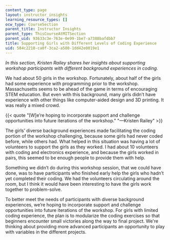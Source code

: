 ```yaml
---
content_type: page
layout: instructor_insights
learning_resource_types: []
ocw_type: CourseSection
parent_title: Instructor Insights
parent_type: ThisCourseAtMITSection
parent_uid: 93633c3e-763e-0e99-1be7-a7388bafdbb7
title: Supporting Girls with Different Levels of Coding Experience
uid: 584c2218-ca0f-3ca2-a580-1dd42e0019e1
---
```


_In this section, Kristen Railey shares her insights about supporting workshop participants with different background experiences in coding._

We had about 50 girls in the workshop. Fortunately, about half of the girls had some experience with programming prior to the workshop. Massachusetts seems to be ahead of the game in terms of encouraging STEM education. But even with this background, many girls didn’t have experience with other things like computer-aided design and 3D printing. It was really a mixed crowd.

{{< quote "[W]e’re hoping to incorporate support and challenge opportunities into future iterations of the workshop." "—Kristen Railey" >}}

The girls’ diverse background experiences made facilitating the coding portion of the workshop challenging, because some girls had never coded before, while others had. What helped in this situation was having a lot of volunteers to support the girls as they worked. I had about 10 volunteers with coding and electronics experience, and because the girls worked in pairs, this seemed to be enough people to provide them with help.

Something we didn’t do during this workshop session, that we could have done, was to have participants who finished early help the girls who hadn’t yet completed their coding. We had the volunteers circulating around the room, but I think it would have been interesting to have the girls work together to problem-solve.

To better meet the needs of participants with diverse background experiences, we’re hoping to incorporate support and challenge opportunities into future iterations of the workshop. For girls with limited coding experience, the plan is to modularize the coding exercises so that beginners encounter small victories along the way to final project. We're thinking about providing more advanced participants an opportunity to play with variables in the different projects.